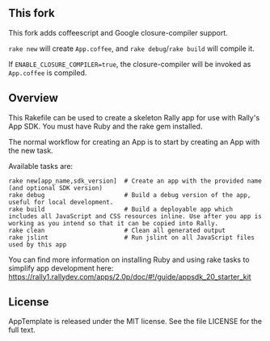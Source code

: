 ## This fork

This fork adds coffeescript and Google closure-compiler support.

`rake new` will create `App.coffee`, and `rake debug`/`rake build`
will compile it.

If `ENABLE_CLOSURE_COMPILER=true`, the closure-compiler will be
invoked as `App.coffee` is compiled.

## Overview

This Rakefile can be used to create a skeleton Rally app for use with Rally's App SDK.  You must have Ruby and the rake gem installed.

The normal workflow for creating an App is to start by creating an App with the new task.

Available tasks are:

    rake new[app_name,sdk_version]  # Create an app with the provided name (and optional SDK version)
    rake debug                      # Build a debug version of the app, useful for local development. 
    rake build                      # Build a deployable app which includes all JavaScript and CSS resources inline. Use after you app is working as you intend so that it can be copied into Rally.
    rake clean                      # Clean all generated output
    rake jslint                     # Run jslint on all JavaScript files used by this app
    
    
You can find more information on installing Ruby and using rake tasks to simplify app development here: https://rally1.rallydev.com/apps/2.0p/doc/#!/guide/appsdk_20_starter_kit

## License

AppTemplate is released under the MIT license.  See the file LICENSE for the full text.
